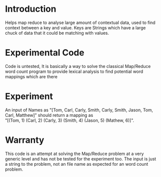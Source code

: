 # Introduction

Helps map reduce to analyse large amount of contextual data, used to find context between a key and value.
Keys are Strings which have a large chuck of data that it could be matching with values.

# Experimental Code

Code is untested, It is basically a way to solve the classical Map/Reduce word count program to provide
lexical analysis to find potential word mappings which are there

# Experiment

An input of Names as "[Tom, Carl, Carly, Smith, Carly, Smith, Jason, Tom, Carl, Matthew]" should return a mapping as <br/> 
"[(Tom, 1) (Carl, 2) (Carly, 3) (Smith, 4) (Jason, 5) (Mathew, 6)]".

# Warranty

This code is an attempt at solving the Map/Reduce problem at a very generic level and has not be tested for the
experiment too. The input is just a string to the problem, not an file name as expected for an word count 
problem.
